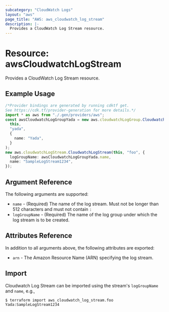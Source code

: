 ```yaml
---
subcategory: "CloudWatch Logs"
layout: "aws"
page_title: "AWS: aws_cloudwatch_log_stream"
description: |-
  Provides a CloudWatch Log Stream resource.
---
```


# Resource: awsCloudwatchLogStream

Provides a CloudWatch Log Stream resource.

## Example Usage

```typescript
/*Provider bindings are generated by running cdktf get.
See https://cdk.tf/provider-generation for more details.*/
import * as aws from "./.gen/providers/aws";
const awsCloudwatchLogGroupYada = new aws.cloudwatchLogGroup.CloudwatchLogGroup(
  this,
  "yada",
  {
    name: "Yada",
  }
);
new aws.cloudwatchLogStream.CloudwatchLogStream(this, "foo", {
  logGroupName: awsCloudwatchLogGroupYada.name,
  name: "SampleLogStream1234",
});

```

## Argument Reference

The following arguments are supported:

* `name` - (Required) The name of the log stream. Must not be longer than 512 characters and must not contain `:`
* `logGroupName` - (Required) The name of the log group under which the log stream is to be created.

## Attributes Reference

In addition to all arguments above, the following attributes are exported:

* `arn` - The Amazon Resource Name (ARN) specifying the log stream.

## Import

Cloudwatch Log Stream can be imported using the stream's `logGroupName` and `name`, e.g.,

```console
$ terraform import aws_cloudwatch_log_stream.foo Yada:SampleLogStream1234
```
